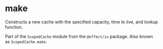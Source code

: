 # make

Constructs a new cache with the specified capacity, time to live, and
lookup function.

Part of the `ScopedCache` module from the `@effect/io` package. Also known as `ScopedCache.make`.
